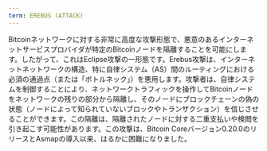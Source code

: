 ```yaml
---
term: EREBUS (ATTACK)
---
```


Bitcoinネットワークに対する非常に高度な攻撃形態で、悪意のあるインターネットサービスプロバイダが特定のBitcoinノードを隔離することを可能にします。したがって、これはEclipse攻撃の一形態です。Erebus攻撃は、インターネットネットワークの構造、特に自律システム（AS）間のルーティングにおける必須の通過点（または「ボトルネック」）を悪用します。攻撃者は、自律システムを制御することにより、ネットワークトラフィックを操作してBitcoinノードをネットワークの残りの部分から隔離し、そのノードにブロックチェーンの偽の状態（ノードによって知られていないブロックやトランザクション）を信じさせることができます。この隔離は、隔離されたノードに対する二重支払いや検閲を引き起こす可能性があります。この攻撃は、Bitcoin Coreバージョン0.20.0のリリースとAsmapの導入以来、はるかに困難になりました。